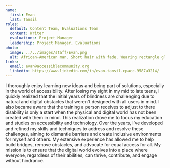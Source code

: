 ```yaml
---
name:
  first: Evan
  last: Tansil
roles:
  default: Content Team, Evaluations Team
  content: Writer
  evaluations: Project Manager
  leadership: Project Manager, Evaluations
photo:
  image: ../../images/staff/Evan.png
  alt: African-American man. Short hair with fade. Wearing rectangle glasses. White shirt, with blue blazer.
links:
  email: evan@accessiblecommunity.org
  linkedin: https://www.linkedin.com/in/evan-tansil-cpacc-9587a3214/
---
```


I thoroughly enjoy learning new ideas and being part of solutions, especially in the world of
accessibility. After losing my sight in my mid to late teens, I quickly realized that the initial years
of blindness are challenging due to natural and digital obstacles that weren't designed with all
users in mind. I also became aware that the training a person receives to adjust to there
disability is only a start when the physical and digital world has not been created with them in
mind. This realization drove me to focus my education and studies on accessibility and
technology. Over the years, I've developed and refined my skills and techniques to address and
resolve these challenges, aiming to dismantle barriers and create inclusive environments for
myself and others. My extensive experience has allowed me to help build bridges, remove
obstacles, and advocate for equal access for all. My mission is to ensure that the digital world
evolves into a place where everyone, regardless of their abilities, can thrive, contribute, and
engage without hindrance.
